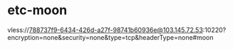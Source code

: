 # etc-moon
vless://788737f9-6434-426d-a27f-98741b60936e@103.145.72.53:10220?encryption=none&security=none&type=tcp&headerType=none#moon

